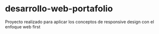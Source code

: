 # desarrollo-web-portafolio
Proyecto realizado para aplicar los conceptos de 
responsive design con el enfoque web first
